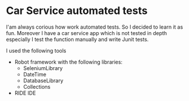 # Car Service automated tests

I'am always corious how work automated tests. So I decided to learn it as fun. 
Moreover I have a car service app which is not tested in depth especially I test the function manually and write Junit tests.


I used the following tools
  - Robot framework with the following libraries:
    - SeleniumLibrary
    - DateTime
    - DatabaseLibrary
    - Collections
  - RIDE IDE
